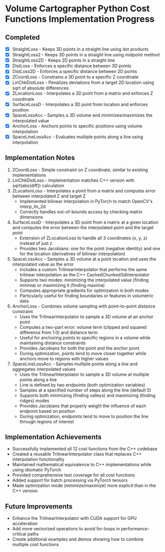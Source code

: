 # Volume Cartographer Python Cost Functions Implementation Progress

## Completed
- [x] StraightLoss - Keeps 3D points in a straight line using dot products
- [x] StraightLoss2 - Keeps 3D points in a straight line using midpoint method
- [x] StraightLoss2D - Keeps 2D points in a straight line
- [x] DistLoss - Enforces a specific distance between 3D points
- [x] DistLoss2D - Enforces a specific distance between 2D points
- [x] ZCoordLoss - Constrains a 3D point to a specific Z coordinate
- [x] LinChkDistLoss - Penalizes deviations from a target 2D location using sqrt of absolute differences
- [x] ZLocationLoss - Interpolates a 3D point from a matrix and enforces Z coordinate
- [x] SurfaceLossD - Interpolates a 3D point from location and enforces position
- [x] SpaceLossAcc - Samples a 3D volume and minimizes/maximizes the interpolated value
- [x] AnchorLoss - Anchors points to specific positions using volume interpolation
- [x] SpaceLineLossAcc - Evaluates multiple points along a line using interpolation

## Implementation Notes
1. ZCoordLoss - Simple constraint on Z coordinate, similar to existing implementations
2. LinChkDistLoss - Implementation matches C++ version with sqrt(abs(diff)) calculation
3. ZLocationLoss - Interpolates a point from a matrix and computes error between interpolated Z and target Z
   - Implemented bilinear interpolation in PyTorch to match OpenCV's interp_lin_2d
   - Correctly handles out-of-bounds access by checking matrix dimensions
4. SurfaceLossD - Interpolates a 3D point from a matrix at a given location and computes the error between the interpolated point and the target point
   - Extension of ZLocationLoss to handle all 3 coordinates (x, y, z) instead of just z
   - Provides two Jacobians: one for the point (negative identity) and one for the location (derivatives of bilinear interpolation)
5. SpaceLossAcc - Samples a 3D volume at a point location and uses the interpolated value as the error
   - Includes a custom TrilinearInterpolator that performs the same trilinear interpolation as the C++ CachedChunked3dInterpolator
   - Supports two modes: minimizing the interpolated value (finding minima) or maximizing it (finding maxima)
   - Computes appropriate gradients for optimization in both modes
   - Particularly useful for finding boundaries or features in volumetric data
6. AnchorLoss - Combines volume sampling with point-to-point distance constraint
   - Uses the TrilinearInterpolator to sample a 3D volume at an anchor point
   - Computes a two-part error: volume term (clipped and squared difference from 1.0) and distance term
   - Useful for anchoring points to specific regions in a volume while maintaining distance constraints
   - Provides Jacobians for both the point and the anchor point
   - During optimization, points tend to move closer together while anchors move to regions with higher values
7. SpaceLineLossAcc - Samples multiple points along a line and aggregates interpolated values
   - Uses the TrilinearInterpolator to sample a 3D volume at multiple points along a line
   - Line is defined by two endpoints (both optimization variables)
   - Samples at a specified number of steps along the line (default 5)
   - Supports both minimizing (finding valleys) and maximizing (finding ridges) modes
   - Provides Jacobians that properly weight the influence of each endpoint based on position
   - During optimization, endpoints tend to move to position the line through regions of interest

## Implementation Achievements
- Successfully implemented all 12 cost functions from the C++ codebase
- Created a reusable TrilinearInterpolator class that replaces C++ interpolation functionality
- Maintained mathematical equivalence to C++ implementations while using idiomatic PyTorch
- Provided comprehensive test coverage for all cost functions
- Added support for batch processing via PyTorch tensors
- Made optimization mode (minimize/maximize) more explicit than in the C++ version

## Future Improvements
- Enhance the TrilinearInterpolator with CUDA support for GPU acceleration
- Add more vectorized operations to avoid for-loops in performance-critical paths
- Create additional examples and demos showing how to combine multiple cost functions